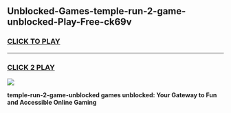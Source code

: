 
## Unblocked-Games-temple-run-2-game-unblocked-Play-Free-ck69v
<h3>
<a href="https://premium76.site?title=temple-run-2-game-unblocked&ref=18A1">CLICK TO PLAY</a></h3>
<hr>

<h3>
<a href="https://premium76.site?title=temple-run-2-game-unblocked&ref=18A1">CLICK 2 PLAY</a>
  
</h3>

<a href="https://premium76.site?title=temple-run-2-game-unblocked&ref=18A1"><img src="https://clearcache.store/games.png"></a>


**temple-run-2-game-unblocked games unblocked: Your Gateway to Fun and Accessible Online Gaming**
